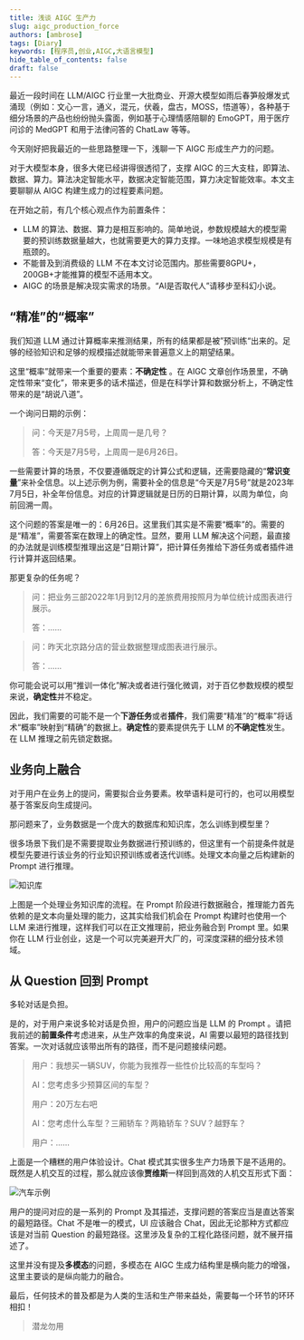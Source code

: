 ```yaml
---
title: 浅谈 AIGC 生产力
slug: aigc_production_force
authors: [ambrose]
tags: [Diary]
keywords: [程序员,创业,AIGC,大语言模型]
hide_table_of_contents: false
draft: false
---
```


最近一段时间在 LLM/AIGC 行业里一大批商业、开源大模型如雨后春笋般爆发式涌现（例如：文心一言，通义，混元，伏羲，盘古，MOSS，悟道等），各种基于细分场景的产品也纷纷抛头露面，例如基于心理情感陪聊的 EmoGPT，用于医疗问诊的 MedGPT 和用于法律问答的 ChatLaw 等等。

今天刚好把我最近的一些思路整理一下，浅聊一下 AIGC 形成生产力的问题。

对于大模型本身，很多大佬已经讲得很透彻了，支撑 AIGC 的三大支柱，即算法、数据、算力。算法决定智能水平，数据决定智能范围，算力决定智能效率。本文主要聊聊从 AIGC 构建生成力的过程要素问题。

<!--truncate-->

在开始之前，有几个核心观点作为前置条件：

* LLM 的算法、数据、算力是相互影响的。简单地说，参数规模越大的模型需要的预训练数据量越大，也就需要更大的算力支撑。一味地追求模型规模是有瓶颈的。
* 不能普及到消费级的 LLM 不在本文讨论范围内。那些需要8GPU+，200GB+才能推算的模型不适用本文。
* AIGC 的场景是解决现实需求的场景。“AI是否取代人”请移步至科幻小说。


## “精准”的“概率”

我们知道 LLM 通过计算概率来推测结果，所有的结果都是被”预训练“出来的。足够的经验知识和足够的规模描述就能带来普遍意义上的期望结果。

这里“概率”就带来一个重要的要素：**不确定性** 。在 AIGC 文章创作场景里，不确定性带来“变化”，带来更多的话术描述，但是在科学计算和数据分析上，不确定性带来的是“胡说八道”。

一个询问日期的示例：

> 问：今天是7月5号，上周周一是几号？
>
> 答：今天是7月5号，上周周一是6月26日。

一些需要计算的场景，不仅要遵循既定的计算公式和逻辑，还需要隐藏的“**常识变量**”来补全信息。以上述示例为例，需要补全的信息是“今天是7月5号”就是2023年7月5日，补全年份信息。对应的计算逻辑就是日历的日期计算，以周为单位，向前回溯一周。

这个问题的答案是唯一的：6月26日。这里我们其实是不需要“概率”的。需要的是“精准”，需要答案在数理上的确定性。显然，要用 LLM 解决这个问题，最直接的办法就是训练模型推理出这是“日期计算”，把计算任务推给下游任务或者插件进行计算并返回结果。

那更复杂的任务呢？

> 问：把业务三部2022年1月到12月的差旅费用按照月为单位统计成图表进行展示。
>
> 答：……

> 问：昨天北京路分店的营业数据整理成图表进行展示。
>
> 答：……

你可能会说可以用“推训一体化”解决或者进行强化微调，对于百亿参数规模的模型来说，**确定性**并不稳定。

因此，我们需要的可能不是一个**下游任务**或者**插件**，我们需要“精准”的“概率”将话术“概率”映射到“精确”的数据上。**确定性**的要素提供先于 LLM 的**不确定性**发生。在 LLM 推理之前先锁定数据。



## 业务向上融合

对于用户在业务上的提问，需要拟合业务要素。枚举语料是可行的，也可以用模型基于答案反向生成提问。

那问题来了，业务数据是一个庞大的数据库和知识库，怎么训练到模型里？

很多场景下我们是不需要提取业务数据进行预训练的，但这里有一个前提条件就是模型先要进行该业务的行业知识预训练或者迭代训练。处理文本向量之后构建新的 Prompt 进行推理。

![知识库](/blog/llm_knowledge.jpg)

上图是一个处理业务知识库的流程。在 Prompt 阶段进行数据融合，推理能力首先依赖的是文本向量处理的能力，这其实给我们机会在 Prompt 构建时也使用一个 LLM 来进行推理，这样我们可以在正文推理前，把业务融合到 Prompt 里。如果你在 LLM 行业创业，这是一个可以完美避开大厂的，可深度深耕的细分技术领域。



## 从 Question 回到 Prompt

多轮对话是负担。

是的，对于用户来说多轮对话是负担，用户的问题应当是 LLM 的 Prompt 。请把我前述的**前置条件**考虑进来，从生产效率的角度来说，AI 需要以最短的路径找到答案。一次对话就应该带出所有的路径，而不是问题接续问题。

> 用户：我想买一辆SUV，你能为我推荐一些性价比较高的车型吗？
>
> AI：您考虑多少预算区间的车型？
>
> 用户：20万左右吧
>
> AI：您考虑什么车型？三厢轿车？两箱轿车？SUV？越野车？
>
> 用户：……

上面是一个糟糕的用户体验设计。Chat 模式其实很多生产力场景下是不适用的。既然是人机交互的过程，那么就应该像**贾维斯**一样回到高效的人机交互形式下面：

![汽车示例](/blog/autocar_example.jpg)

用户的提问对应的是一系列的 Prompt 及其描述，支撑问题的答案应当是直达答案的最短路径。Chat 不是唯一的模式，UI 应该融合 Chat，因此无论那种方式都应该是对当前 Question 的最短路径。这里涉及复杂的工程化路径问题，就不展开描述了。

这里并没有提及**多模态**的问题，多模态在 AIGC 生成力结构里是横向能力的增强，这里主要谈的是纵向能力的融合。

最后，任何技术的普及都是为人类的生活和生产带来益处，需要每一个环节的环环相扣！

> 潜龙勿用

